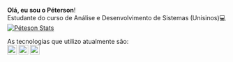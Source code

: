 <b> Olá, eu sou o  Péterson</b>!
<br>
Estudante do curso de Análise e Desenvolvimento de Sistemas (Unisinos)💻<br>
[![Péteson Stats](https://github-readme-stats.vercel.app/api?username=peterson-gomes)](https://github.com/anuraghazra/github-readme-stats)
<br>

As tecnologias que utilizo atualmente são:
<br>
<img src="https://img.shields.io/badge/HTML5-E34F26?style=for-the-badge&logo=html5&logoColor=white" height="22px" alt="html-logo"> <img src="https://img.shields.io/badge/CSS3-1572B6?style=for-the-badge&logo=css3&logoColor=white"  height="22px" alt="css-logo"> <img src="https://img.shields.io/badge/JavaScript-F7DF1E?style=for-the-badge&logo=javascript&logoColor=black" 
 height="22px" alt="js-logo">

